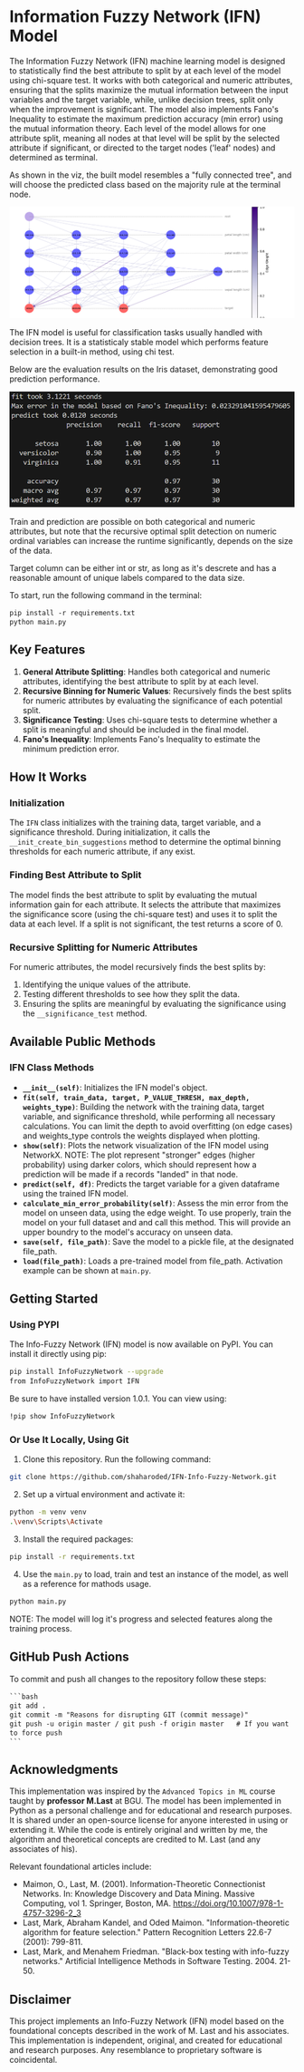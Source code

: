 # Information Fuzzy Network (IFN) Model

The Information Fuzzy Network (IFN) machine learning model is designed to statistically find the best attribute to split by at each level of the model using chi-square test. It works with both categorical and numeric attributes, ensuring that the splits maximize the mutual information between the input variables and the target variable, while, unlike decision trees, split only when the improvement is significant. The model also implements Fano's Inequality to estimate the maximum prediction accuracy (min error) using the mutual information theory. Each level of the model allows for one attribute split, meaning all nodes at that level will be split by the selected attribute if significant, or directed to the target nodes ('leaf' nodes) and determined as terminal.

As shown in the viz, the built model resembles a "fully connected tree", and will choose the predicted class based on the majority rule at the terminal node.

![Network Visualization](Images/IFN_Iris.png)

The IFN model is useful for classification tasks usually handled with decision trees. It is a statisticaly stable model which performs feature selection in a built-in method, using chi test. 

Below are the evaluation results on the Iris dataset, demonstrating good prediction performance.

![Network Visualization](Images/IFN_Classification_Report.png)

Train and prediction are possible on both categorical and numeric attributes, but note that the recursive optimal split detection on numeric ordinal variables can increase the runtime significantly, depends on the size of the data.

Target column can be either int or str, as long as it's descrete and has a reasonable amount of unique labels compared to the data size.

To start, run the following command in the terminal:

```
pip install -r requirements.txt
python main.py
```

## Key Features

1. **General Attribute Splitting**: Handles both categorical and numeric attributes, identifying the best attribute to split by at each level.
2. **Recursive Binning for Numeric Values**: Recursively finds the best splits for numeric attributes by evaluating the significance of each potential split.
3. **Significance Testing**: Uses chi-square tests to determine whether a split is meaningful and should be included in the final model.
4. **Fano's Inequality**: Implements Fano's Inequality to estimate the minimum prediction error.

## How It Works

### Initialization

The `IFN` class initializes with the training data, target variable, and a significance threshold. During initialization, it calls the `__init_create_bin_suggestions` method to determine the optimal binning thresholds for each numeric attribute, if any exist.

### Finding Best Attribute to Split

The model finds the best attribute to split by evaluating the mutual information gain for each attribute. It selects the attribute that maximizes the significance score (using the chi-square test) and uses it to split the data at each level. If a split is not significant, the test returns a score of 0.

### Recursive Splitting for Numeric Attributes

For numeric attributes, the model recursively finds the best splits by:
1. Identifying the unique values of the attribute.
2. Testing different thresholds to see how they split the data.
3. Ensuring the splits are meaningful by evaluating the significance using the `__significance_test` method.

## Available Public Methods

### IFN Class Methods

- **`__init__(self)`**: Initializes the IFN model's object.
- **`fit(self, train_data, target, P_VALUE_THRESH, max_depth, weights_type)`**: Building the network with the training data, target variable, and significance threshold, while performing all necessary calculations. You can limit the depth to avoid overfitting (on edge cases) and weights_type controls the weights displayed when plotting.
- **`show(self)`**: Plots the network visualization of the IFN model using NetworkX. NOTE: The plot represent "stronger" edges (higher probability) using darker colors, which should represent how a prediction will be made if a records "landed" in that node.
- **`predict(self, df)`**: Predicts the target variable for a given dataframe using the trained IFN model.
- **`calculate_min_error_probability(self)`**: Assess the min error from the model on unseen data, using the edge weight. To use properly, train the model on your full dataset and and call this method. This will provide an upper boundry to the model's accuracy on unseen data.
- **`save(self, file_path)`**: Save the model to a pickle file, at the designated file_path.
- **`load(file_path)`**: Loads a pre-trained model from file_path. Activation example can be shown at `main.py`.

## Getting Started
### Using PYPI
The Info-Fuzzy Network (IFN) model is now available on PyPI. You can install it directly using pip:

```bash
pip install InfoFuzzyNetwork --upgrade
from InfoFuzzyNetwork import IFN
```

Be sure to have installed version 1.0.1. You can view using:

```bash
!pip show InfoFuzzyNetwork
```

### Or Use It Locally, Using Git
1. Clone this repository. Run the following command:

```bash
git clone https://github.com/shaharoded/IFN-Info-Fuzzy-Network.git
```

2. Set up a virtual environment and activate it:

```bash
python -m venv venv
.\venv\Scripts\Activate
```

3. Install the required packages:

```bash
pip install -r requirements.txt
```

4. Use the `main.py` to load, train and test an instance of the model, as well as a reference for mathods usage.

```bash
python main.py
```

NOTE: The model will log it's progress and selected features along the training process.

## GitHub Push Actions
To commit and push all changes to the repository follow these steps:

    ```bash
    git add .
    git commit -m "Reasons for disrupting GIT (commit message)"
    git push -u origin master / git push -f origin master   # If you want to force push
    ```

## Acknowledgments
This implementation was inspired by the `Advanced Topics in ML` course taught by **professor M.Last** at BGU. The model has been implemented in Python as a personal challenge and for educational and research purposes. It is shared under an open-source license for anyone interested in using or extending it.
While the code is entirely original and written by me, the algorithm and theoretical concepts are credited to M. Last (and any associates of his). 

Relevant foundational articles include:

 - Maimon, O., Last, M. (2001). Information-Theoretic Connectionist Networks. In: Knowledge Discovery and Data Mining. Massive Computing, vol 1. Springer, Boston, MA. https://doi.org/10.1007/978-1-4757-3296-2_3
 - Last, Mark, Abraham Kandel, and Oded Maimon. "Information-theoretic algorithm for feature selection." Pattern Recognition Letters 22.6-7 (2001): 799-811.‏
 - Last, Mark, and Menahem Friedman. "Black-box testing with info-fuzzy networks." Artificial Intelligence Methods in Software Testing. 2004. 21-50.‏


## Disclaimer
This project implements an Info-Fuzzy Network (IFN) model based on the foundational concepts described in the work of M. Last and his associates. This implementation is independent, original, and created for educational and research purposes. Any resemblance to proprietary software is coincidental.